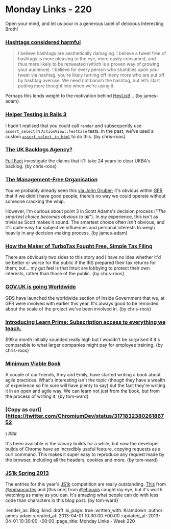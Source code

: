 Monday Links - 220
============

Open your mind, and let us pour in a generous ladel of delicious Interesting Broth!

### [Hashtags considered harmful](http://www.niemanlab.org/2013/03/hashtags-considered-harmful/)

> I believe hashtags are aesthetically damaging. I believe a tweet free of hashtags is more pleasing to the eye, more easily consumed, and thus more likely to be retweeted (which is a proven way of growing your audience). I believe for every person who stumbles upon your tweet via hashtag, you’re likely turning off many more who are put off by hashtag overuse. We need not banish the hashtag, but let’s start putting more thought into when we’re using it.

Perhaps this lends weight to the motivation behind [HeyList!](http://heyli.st)... {by james-adam}

### [Helper Testing in Rails 3](http://blog.costan.us/2010/08/helper-testing-in-rails-3.html)

I hadn't realised that you could call `render` and subsequently use `assert_select` in `ActionView::TestCase` tests. In the past, we've used a custom [`assert_select_in_html`](https://github.com/alphagov/whitehall/commit/050377e2#L16R57) to do this. {by chris-roos}

### [The UK Backlogs Agency?](http://fullfact.org/factchecks/ukba_backlog_24_years-28852)

[Full Fact](http://fullfact.org/) investigate the claims that it'll take 24 years to clear UKBA's backlog. {by chris-roos}

### [The Management-Free Organisation](http://dilbert.com/blog/entry/the_managementfree_organization/)

You've probably already seen this [via John Gruber](http://daringfireball.net/linked/2013/03/25/adams-management); it's obvious within [GFR](/) that if we didn't have good people, there's no way we could operate without someone cracking the whip.

However, I'm curious about point 3 in Scott Adams's decision process ("*The smartest choice becomes obvious to all*"). In my experience, this isn't as trivial as Scott makes it sound. The smartest choice often *isn't* obvious, and it's quite easy for subjective influences and personal interests to weigh heavily in any decision-making process. {by james-adam}

### [How the Maker of TurboTax Fought Free, Simple Tax Filing](http://www.propublica.org/article/how-the-maker-of-turbotax-fought-free-simple-tax-filing)

There are obviously two sides to this story and I have no idea whether it'd be better or worse for the public if the IRS prepared their tax returns for them; but... my gut feel is that Intuit are lobbying to protect their own interests, rather than those of the public. {by chris-roos}

### [GOV.UK is going Worldwide](http://digital.cabinetoffice.gov.uk/2013/03/25/gov-uk-is-going-worldwide/)

GDS have launched the worldwide section of Inside Government that we, at GFR were involved with earlier this year. It's always good to be reminded about the scale of the project we've been involved in. {by chris-roos}

### [Introducing Learn Prime: Subscription access to everything we teach.](http://robots.thoughtbot.com/post/46249965247/introducing-learn-prime-subscription-access-to)

$99 a month initially sounded really high but I wouldn't be surprised if it's comparable to what larger companies might pay for employee training. {by chris-roos}


### [Minimum Viable Book](http://minimumviablebook.com/about/) ###

A couple of our friends, Amy and Emily, have started writing a book about agile practices.  What's interesting isn't the topic (though they have a wealth of experience so I'm sure will have plenty to say) but the fact they're writing it in an open and agile way.  We can learn not just from the book, but from the process of writing it. {by tom-ward}

### [Copy as curl](https://twitter.com/ChromiumDev/status/317183238026186752
) ###

It's been available in the canary builds for a while, but now the developer builds of Chrome have an incredibly useful feature, copying requests as a curl command.  This makes it super easy to reproduce any request made by the browser, including all the headers, cookies and more. {by tom-ward}

### [JS1k Spring 2013](http://js1k.com/2013-spring/) ###

The entries for this year's [JS1k](http://js1k.com) competition are really outstanding.  [This](http://js1k.com/2013-spring/demo/1451) from [@romancortes](https://twitter.com/romancortes) and [this one] from [@ehouais](https://twitter.com/ehouais) caught my eye, but it's worth watching as many as you can.  It's amazing what people can do with less code than characters in this blog post. {by tom-ward}

:render_as: Blog
:kind: draft
:is_page: true
:written_with: Kramdown
:author: james-adam
:created_at: 2013-04-01 10:30:00 +00:00
:updated_at: 2013-04-01 10:30:00 +00:00
:page_title: Monday Links - Week 220
